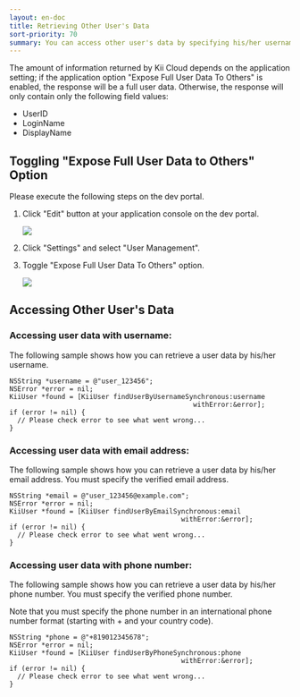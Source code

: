 ```yaml
---
layout: en-doc
title: Retrieving Other User's Data
sort-priority: 70
summary: You can access other user's data by specifying his/her username, email address or phone number.
---
```

The amount of information returned by Kii Cloud depends on the application
setting; if the application option "Expose Full User Data To Others" is
enabled, the response will be a full user data.  Otherwise, the response will
only contain only the following field values:

* UserID
* LoginName
* DisplayName

## Toggling "Expose Full User Data to Others" Option

Please execute the following steps on the dev portal.

1. Click "Edit" button at your application console on the dev portal.

    ![](01.png)
1. Click "Settings" and select "User Management".
1. Toggle "Expose Full User Data To Others" option.

    ![](02.png)

## Accessing Other User's Data

### Accessing user data with username:

The following sample shows how you can retrieve a user data by his/her username.

```objc
NSString *username = @"user_123456";
NSError *error = nil;
KiiUser *found = [KiiUser findUserByUsernameSynchronous:username 
                                              withError:&error];
if (error != nil) {
  // Please check error to see what went wrong...
}
```

### Accessing user data with email address:

The following sample shows how you can retrieve a user data by his/her email address.  You must specify the verified email address.

```objc
NSString *email = @"user_123456@example.com";
NSError *error = nil;
KiiUser *found = [KiiUser findUserByEmailSynchronous:email 
                                           withError:&error];
if (error != nil) {
  // Please check error to see what went wrong...
}
```

### Accessing user data with phone number:

The following sample shows how you can retrieve a user data by his/her phone
number. You must specify the verified phone number.

Note that you must specify the phone number in an international phone number
format (starting with + and your country code).

```objc
NSString *phone = @"+819012345678";
NSError *error = nil;
KiiUser *found = [KiiUser findUserByPhoneSynchronous:phone 
                                           withError:&error];
if (error != nil) {
  // Please check error to see what went wrong...
}
```
